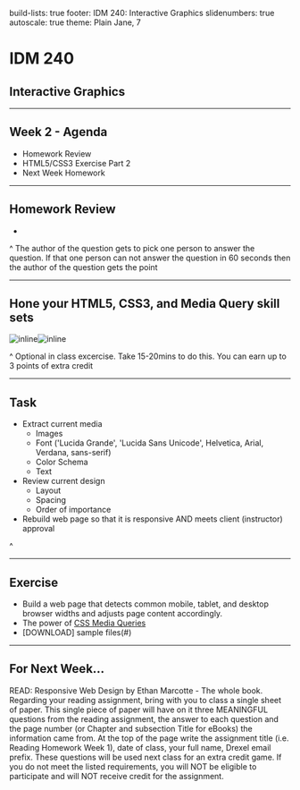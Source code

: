build-lists: true
footer: IDM 240: Interactive Graphics
slidenumbers: true
autoscale: true
theme: Plain Jane, 7

# IDM 240
## Interactive Graphics

---
## Week 2 - Agenda
- Homework Review
- HTML5/CSS3 Exercise Part 2 
- Next Week Homework

---
## Homework Review
- 

^ The author of the question gets to pick one person to answer the question. If that one person can not answer the question in 60 seconds then the author of the question gets the point

---
## Hone your HTML5, CSS3, and Media Query skill sets

![inline](http://digm.drexel.edu/bblearn/idm240_weekly_exercises/w03-students/content-wwdc14/landing-page-full.png)![inline](http://digm.drexel.edu/bblearn/idm240_weekly_exercises/w03-students/content-wwdc14/landing-page-mobile.png)

^ Optional in class excercise. Take 15-20mins to do this. You can earn up to 3 points of extra credit

---

## Task
- Extract current media
    - Images
    - Font ('Lucida Grande', 'Lucida Sans Unicode', Helvetica, Arial, Verdana, sans-serif)
    - Color Schema
    - Text
- Review current design
    - Layout
    - Spacing
    - Order of importance
- Rebuild web page so that it is responsive AND meets client (instructor) approval



^ 

---
## Exercise 
     
- Build a web page that detects common mobile, tablet, and desktop browser widths and adjusts page content accordingly.
- The power of [CSS Media Queries](http://cssmediaqueries.com/overview.html)
- [DOWNLOAD] sample files(#)

---


## For Next Week...
READ: Responsive Web Design by Ethan Marcotte - The whole book.
Regarding your reading assignment, bring with you to class a single sheet of paper. This single piece of paper will have on it three MEANINGFUL questions from the reading assignment, the answer to each question and the page number (or Chapter and subsection Title for eBooks) the information came from. At the top of the page write the assignment title (i.e. Reading Homework Week 1), date of class, your full name, Drexel email prefix. These questions will be used next class for an extra credit game. If you do not meet the listed requirements, you will NOT be eligible to participate and will NOT receive credit for the assignment.

